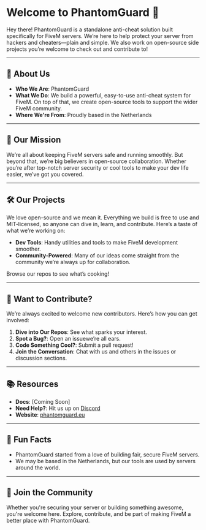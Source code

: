 # Welcome to **PhantomGuard** 👋

Hey there! PhantomGuard is a standalone anti-cheat solution built specifically for FiveM servers. We’re here to help protect your server from hackers and cheaters—plain and simple. We also work on open-source side projects you’re welcome to check out and contribute to!

---

## 🌟 **About Us**

- **Who We Are**: PhantomGuard  
- **What We Do**: We build a powerful, easy-to-use anti-cheat system for FiveM. On top of that, we create open-source tools to support the wider FiveM community.  
- **Where We're From**: Proudly based in the Netherlands  

---

## 🚀 **Our Mission**

We’re all about keeping FiveM servers safe and running smoothly. But beyond that, we’re big believers in open-source collaboration. Whether you’re after top-notch server security or cool tools to make your dev life easier, we’ve got you covered.

---

## 🛠️ **Our Projects**

We love open-source and we mean it. Everything we build is free to use and MIT-licensed, so anyone can dive in, learn, and contribute. Here’s a taste of what we’re working on:

- **Dev Tools**: Handy utilities and tools to make FiveM development smoother.
- **Community-Powered**: Many of our ideas come straight from the community we’re always up for collaboration.

Browse our repos to see what’s cooking!

---

## 🌈 **Want to Contribute?**

We’re always excited to welcome new contributors. Here’s how you can get involved:

1. **Dive into Our Repos**: See what sparks your interest.
2. **Spot a Bug?**: Open an issuewe’re all ears.
3. **Code Something Cool?**: Submit a pull request!
4. **Join the Conversation**: Chat with us and others in the issues or discussion sections.

---

## 📚 **Resources**

- **Docs**: [Coming Soon]  
- **Need Help?**: Hit us up on [Discord](https://discord.gg/WB5RUz7RgU)  
- **Website**: [phantomguard.eu](https://phantomguard.eu)  

---

## 🍿 **Fun Facts**

- PhantomGuard started from a love of building fair, secure FiveM servers.
- We may be based in the Netherlands, but our tools are used by servers around the world.

---

## 🧙 **Join the Community**

Whether you're securing your server or building something awesome, you're welcome here. Explore, contribute, and be part of making FiveM a better place with PhantomGuard.
